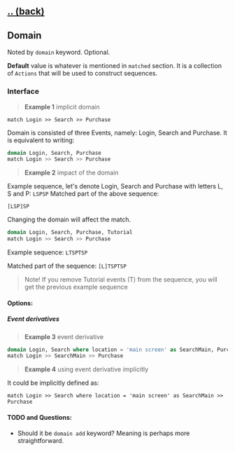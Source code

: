 ## [.. (back)](index.md)

## Domain

Noted by `domain` keyword. Optional. 

__Default__ value is whatever is mentioned in `matched` section.
It is a collection of `Actions` that will be used to construct sequences.


### Interface

> __Example 1__ implicit domain


`match Login >> Search >> Purchase`

Domain is consisted of three Events, namely: Login, Search and Purchase. It is equivalent to writing:

```sql
domain Login, Search, Purchase
match Login >> Search >> Purchase
```

> __Example 2__ impact of the domain

Example sequence, let's denote Login, Search and Purchase with letters L, S and P:
`LSPSP`
Matched part of the above sequence:

`[LSP]SP`


Changing the domain will affect the match.

```sql
domain Login, Search, Purchase, Tutorial
match Login >> Search >> Purchase
```

Example sequence:
`LTSPTSP`

Matched part of the sequence:
`[L]TSPTSP`

> Note! If you remove Tutorial events (T) from the sequence, you will get the previous example sequence

#### Options:

##### Event derivatives

> __Example 3__ event derivative

```sql
domain Login, Search where location = 'main screen' as SearchMain, Purchase
match Login >> SearchMain >> Purchase
```

> __Example 4__ using event derivative implicitly

It could be implicitly defined as:


`match Login >> Search where location = 'main screen' as SearchMain >> Purchase`



#### TODO and Questions: 

- Should it be `domain add` keyword? Meaning is perhaps more straightforward.
